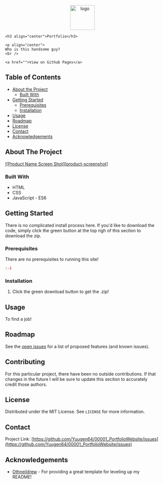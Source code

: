 <!-- Project Logo -->
<br>
<p align="center">
    <img src="images/logo.png" alt="logo" width="80" height= "80">

    <h3 align="center">Portfolio</h3>

    <p align="center">
    Who is this handsome guy?
    <br />

    <a href="">View on Github Pages</a>
    
  </p>
</p>



<!-- TABLE OF CONTENTS -->
## Table of Contents

* [About the Project](#about-the-project)
  * [Built With](#built-with)
* [Getting Started](#getting-started)
  * [Prerequisites](#prerequisites)
  * [Installation](#installation)
* [Usage](#usage)
* [Roadmap](#roadmap)
* [License](#license)
* [Contact](#contact)
* [Acknowledgements](#acknowledgements)




<!-- ABOUT THE PROJECT -->
## About The Project

[![Product Name Screen Shot][product-screenshot]](https://example.com)


### Built With
* HTML
* CSS
* JavaScript - ES6



<!-- GETTING STARTED -->
## Getting Started

There is no complicated install process here. If you'd like to download the code, simply click the green button at the top righ of this section to download the zip.



### Prerequisites

There are no prerequisites to running this site!
```sh
:-)
```

### Installation

1. Click the green download button to get the .zip!



<!-- USAGE EXAMPLES -->
## Usage

To find a job!



<!-- ROADMAP -->
## Roadmap

See the [open issues](https://github.com/Yuugen64/00001_PortfolioWebsite/issues) for a list of proposed features (and known issues).



<!-- CONTRIBUTING -->
## Contributing

For this particular project, there have been no outside contributions. If that changes in the future I will be sure to update this seciton to accurately credit those authors.



<!-- LICENSE -->
## License

Distributed under the MIT License. See `LICENSE` for more information.



<!-- CONTACT -->
## Contact

<!--Your Name - [@your_twitter](https://twitter.com/your_username) - email@example.com-->

Project Link: [https://github.com/Yuugen64/00001_PortfolioWebsite/issues](https://github.com/Yuugen64/00001_PortfolioWebsite/issues)



<!-- ACKNOWLEDGEMENTS -->
## Acknowledgements
* [Othneildrew](https://github.com/othneildrew/Best-README-Template/blob/master/README.md) - For providing a great template for leveling up my README!

